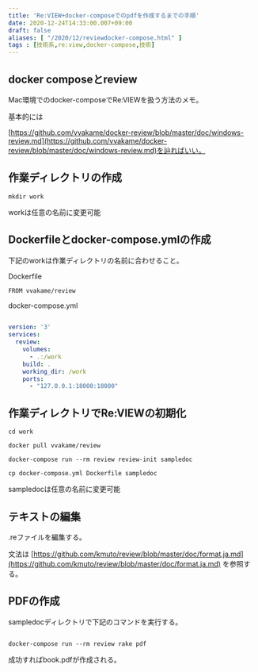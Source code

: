 ```yaml
---
title: 'Re:VIEW+docker-composeでのpdfを作成するまでの手順'
date: 2020-12-24T14:33:00.007+09:00
draft: false
aliases: [ "/2020/12/reviewdocker-compose.html" ]
tags : [技術系,re:view,docker-compose,技術]
---
```


## docker composeとreview


Mac環境でのdocker-composeでRe:VIEWを扱う方法のメモ。

基本的には

[https://github.com/vvakame/docker-review/blob/master/doc/windows-review.md](https://github.com/vvakame/docker-review/blob/master/doc/windows-review.md)を辿ればいい。


## 作業ディレクトリの作成

```
mkdir work
```

workは任意の名前に変更可能

## Dockerfileとdocker-compose.ymlの作成

下記のworkは作業ディレクトリの名前に合わせること。

Dockerfile

```
FROM vvakame/review
```

docker-compose.yml

```yml
  
version: '3'  
services:  
  review:  
    volumes:  
      - .:/work  
    build: .  
    working_dir: /work  
    ports:  
      - "127.0.0.1:18000:18000"
```

## 作業ディレクトリでRe:VIEWの初期化


```
cd work  
  
docker pull vvakame/review  
  
docker-compose run --rm review review-init sampledoc  
  
cp docker-compose.yml Dockerfile sampledoc  

```

sampledocは任意の名前に変更可能

## テキストの編集

.reファイルを編集する。

文法は [https://github.com/kmuto/review/blob/master/doc/format.ja.md](https://github.com/kmuto/review/blob/master/doc/format.ja.md) を参照する。

## PDFの作成

sampledocディレクトリで下記のコマンドを実行する。

```
  
docker-compose run --rm review rake pdf  

```

成功すればbook.pdfが作成される。
